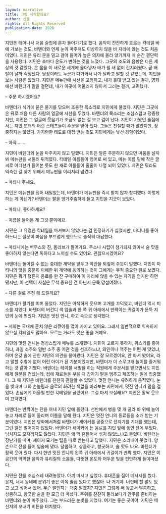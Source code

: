 ```yaml
---
layout: narrative
title: 그럼 시작할까요?
author: 선율
rights: All Rights Reserved
publication-date: 2020
---
```


지민은 태어나서 처음 술집에 혼자 들어가기로 했다. 음악이 잔잔하게 흐르는 칵테일 바에 가보는 것도, 바텐더와 언제 눈이 마주쳐도 이상하지 않을 바 자리에 앉는 것도 처음이었다. 지민은 유리 문을 밀고 걸어 들어가 높은 의자에 올라 앉기까지 매 순간 결단력을 사용했다. 지민은 초마다 온도가 변하는 것을 느꼈다. 그곳의 조도와 음향은 다른 세상의 것 같았다. 온 몸을 이 새로운 세계에 몰아넣자 배가 쉴 새 없이 간지러웠다. 곧 배탈이 날까 걱정됐다. 당장이라도 누군가 다가와서 나가 달라고 말할 것 같았는데, 지민을 보는 사람은 없었다. 지민은 메뉴판에 시선을 고정하고, 내가 홀대 받고 있는 걸까, 영화에선 바텐더가 말을 걸던데, 내가 이곳에 어울리지 않아서 그러는 걸까, 고민했다.

&ndash;	주문 하시겠어요?

바텐더가 식기에 묻은 물기를 닦으며 조용한 목소리로 지민에게 물었다. 지민은 그곳에 온 뒤로 처음 다른 사람의 얼굴에 시선을 두었다. 바텐더의 목소리는 조심스럽고 정중했지만, 지민은 그 얼굴에 웃음기가 조금도 없는 걸 보고 겁이 났다. 지민이 가봤던 술집에서는 지민 또래의 어린 스태프들이 주문을 받아 줬다. 그들은 친절할 때가 많았지만, 정중하지는 않았다. 가지런한 태도로 대접 받는 것도 지민에게는 낯선 경험이었다.

&ndash;	아직…….

지민이 바텐더와 눈을 마주치지 않고 말했다. 지민은 얼른 주문하지 않으면 미움을 살까 봐 메뉴판을 서둘러 뒤적였다. 칵테일 이름들이 영어로 써 있고, 메뉴 이름 밑에 작은 글씨로 어디선가 들어본 듯도 한 재료 이름들이 줄줄이 나열 되어 있었다. 지민은 뭐라도 익숙한 걸 찾기 위해서 메뉴판을 이리저리 넘겼다.

&ndash;	마티니 주세요.

지민은 메뉴판을 접어 내밀었는데, 바텐더가 메뉴판을 즉시 받지 않자 창피했다. 이렇게 하는 게 아닌가? 바텐더는 팔을 엉거주춤하게 들고 지민을 지긋이 보았다.

&ndash;	마티니, 좋아하세요?

&ndash;	이름을 들어본 게 그것 뿐이에요.

지민은 그 유명한 칵테일을 마셔보지 않았다는 걸 인정하기가 싫었지만, 마티니를 좋아하느냐는 질문이 마음을 부드럽게 했으므로 솔직히 대답했다.

&ndash;	마티니에는 버무스와 진, 올리브가 들어가요. 주스나 시럽이 첨가되지 않아서 술 맛을 좋아하지 않는다면 독하다고 느끼실 수도 있어요. 괜찮으시겠어요?

바텐더는 돌이킬 수 없는 중대한 계약을 앞두고 약관을 되짚어 주듯이 말했다. 지민이 마티니의 맛을 충분히 이해한 뒤 계약에 동의하는 것이 그에게는 무척 중요한 일로 보였다. 지민은 뭐가 됐든지 음료를 한 잔 구매하여 이 자리에 앉을 수 있는 자격을 얻기만 하면 됐지만, 이 선택이 사실은 무척 중요한 건 아닌지 문득 망설여졌다.

&ndash; 다른 걸로 추천 해 드릴까요?

바텐더가 활기를 띠며 물었다. 지민은 어색하게 웃으며 고개를 끄덕였고, 바텐더 역시 미소를 지었다. 바텐더의 버건디 색 입술과 한 쪽 귀 아래에서 반짝이는 귀걸이가 문득 지민의 눈에 띄었다. 지민은 멋진 언니, 하고 속으로 생각했다.

&ndash;	저희는 국내에 흔치 않은 리큐어를 많이 가지고 있어요. 그래서 일반적으로 익숙하지 않으실 칵테일도 많아요. 모르는 거라도 맛은 좋을 거예요.

지민의 멋진 언니는 정성스럽게 메뉴를 소개했다. 지민이 고르지 못하자, 위스키를 좋아하냐, 과일 소주와 일반 소주 중 어떤 것을 선호하느냐, 와인이나 맥주는 어떤 게 맛있냐, 하며 온갖 술에 관한 지민의 의견을 물어봤다. 지민은 잘 모르겠어요, 안 마셔 봤어요, 라고 말할 수밖에 없어 어린 아이가 된 기분이었지만, 바텐더가 이 스무고개 놀이를 즐거워하는 것 같아 기뻤다. 바텐더는 테이블 서빙을 하는 직원에게 주문서를 받으면서도 지민에게 질문을 건넸는데, 컵에 재료들을 부을 때 갑자기 말을 멈추고 제조하는 일에 집중했다. 그 때 지민은 바텐더를 찬찬히 관찰할 수 있었다. 멋진 언니는 유려하게 움직였다. 눈을 빛내며 그의 손놀림과 음료의 화려한 색깔을 바라보는 지민에게, 멋진 언니가 말을 걸었다. 손님에게 어울릴 만한 칵테일을 골랐어요. 그걸 마셔 보실래요? 지민은 활짝 웃으며 끄덕였다.

바텐더는 반짝이는 잔을 꺼내 지민 앞에 올렸다. 선반에서 병을 몇 개 골라 바 위에 늘어놓고 차례로 들어 올리며 이름을 말해 줬다. 지민은 멋진 언니의 동료들을 소개 받는 기분이었다. 지민은 영화에서처럼 바텐더가 셰이커를 공중으로 던지기를 기대를 했는데, 그런 일은 벌어지지 않았다. 바텐더가 셰이커에 든 음료를 지민 앞에 놓인 잔에 부었다. 넘치지도 모자라지도 않았다. 지민은 왜 막 흔들어서 섞지 않았느냐고 물었다. 바텐더는 장난기를 띠며, 셰이커 묘기는 팁을 따로 받는다고 답했다. 지민은 소리내어 웃었다. 양손으로 잔을 들어 입술에 댔다. 달콤하고, 상큼하고, 향긋하고, 술 맛도 나요. 바텐더가 활짝 웃어 줬다. 다시 한번 멋진 언니의 왼쪽 귀 아래에서 귀걸이가 반짝 했다. 지민은 이 공간의 먹먹한 음악과 유리질의 소음들, 따뜻한 온도와 어두운 빛을 편안하게 들이마셨다.

지민은 잔을 조심스레 내려놓았다. 아껴 마시고 싶었다. 휴대폰을 집어 메시지를 썼다. 윤지, 너네 동네에 분위기 좋은 이쪽 술집 있다고 했잖아. 나 거기야. 너한테 할 말도 있고 보고 싶어서 왔어. 무슨 말인지는 대충 알겠지? 지민은 그렇게 써 놓고서 달콤하고, 상큼하고, 향긋한 술을 한 모금 더 마셨다. 주위를 찬찬히 둘러보다가 안주를 준비하는 바텐더와 눈이 마주쳤다. 그는 부드러운 눈빛을 지었다. 여기는 좋은 곳이야. 지민은 메신저의 보내기 버튼을 터치했다.
